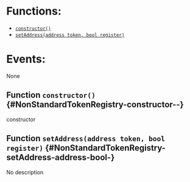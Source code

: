 

# Functions:
- [`constructor()`](#NonStandardTokenRegistry-constructor--)
- [`setAddress(address token, bool register)`](#NonStandardTokenRegistry-setAddress-address-bool-)

# Events:
None

## Function `constructor()` {#NonStandardTokenRegistry-constructor--}
constructor
## Function `setAddress(address token, bool register)` {#NonStandardTokenRegistry-setAddress-address-bool-}
No description

